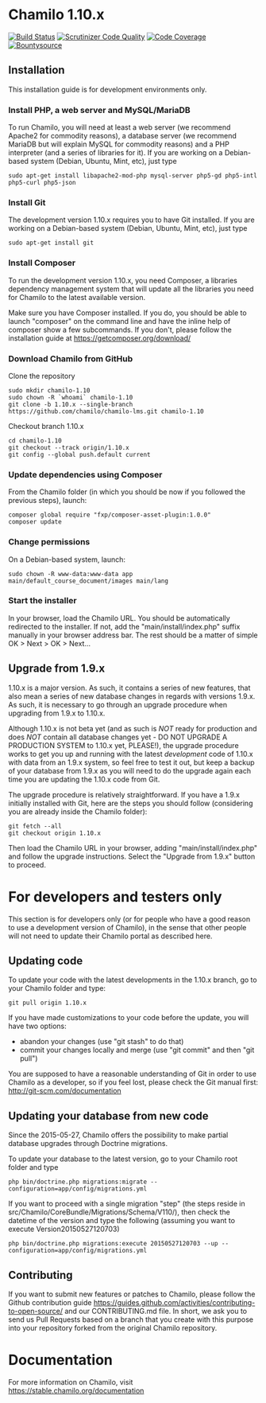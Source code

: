 # Chamilo 1.10.x

[![Build Status](https://travis-ci.org/chamilo/chamilo-lms.svg?branch=1.10.x)](https://travis-ci.org/chamilo/chamilo-lms)
[![Scrutinizer Code Quality](https://scrutinizer-ci.com/g/chamilo/chamilo-lms/badges/quality-score.png?b=1.10.x)](https://scrutinizer-ci.com/g/chamilo/chamilo-lms/?branch=1.10.x)
[![Code Coverage](https://scrutinizer-ci.com/g/chamilo/chamilo-lms/badges/coverage.png?b=1.10.x)](https://scrutinizer-ci.com/g/chamilo/chamilo-lms/?branch=1.10.x)
[![Bountysource](https://www.bountysource.com/badge/team?team_id=12439&style=raised)](https://www.bountysource.com/teams/chamilo?utm_source=chamilo&utm_medium=shield&utm_campaign=raised)

## Installation

This installation guide is for development environments only.

### Install PHP, a web server and MySQL/MariaDB

To run Chamilo, you will need at least a web server (we recommend Apache2 for commodity reasons), a database server (we recommend MariaDB but will explain MySQL for commodity reasons) and a PHP interpreter (and a series of libraries for it). If you are working on a Debian-based system (Debian, Ubuntu, Mint, etc), just
type
```
sudo apt-get install libapache2-mod-php mysql-server php5-gd php5-intl php5-curl php5-json
```

### Install Git

The development version 1.10.x requires you to have Git installed. If you are working on a Debian-based system (Debian, Ubuntu, Mint, etc), just type
```
sudo apt-get install git
```

### Install Composer

To run the development version 1.10.x, you need Composer, a libraries dependency management system that will update all the libraries you need for Chamilo to the latest available version.

Make sure you have Composer installed. If you do, you should be able to launch "composer" on the command line and have the inline help of composer show a few subcommands. If you don't, please follow the installation guide at https://getcomposer.org/download/

### Download Chamilo from GitHub

Clone the repository

```
sudo mkdir chamilo-1.10
sudo chown -R `whoami` chamilo-1.10
git clone -b 1.10.x --single-branch https://github.com/chamilo/chamilo-lms.git chamilo-1.10
```

Checkout branch 1.10.x

```
cd chamilo-1.10
git checkout --track origin/1.10.x
git config --global push.default current
```

### Update dependencies using Composer

From the Chamilo folder (in which you should be now if you followed the previous steps), launch:

```
composer global require "fxp/composer-asset-plugin:1.0.0"
composer update
```

### Change permissions

On a Debian-based system, launch:
```
sudo chown -R www-data:www-data app main/default_course_document/images main/lang  
```

### Start the installer

In your browser, load the Chamilo URL. You should be automatically redirected to the installer. If not, add the "main/install/index.php" suffix manually in your browser address bar. The rest should be a matter of simple OK > Next > OK > Next...

## Upgrade from 1.9.x

1.10.x is a major version. As such, it contains a series of new features, that also mean a series of new database changes in regards with versions 1.9.x. As such, it is necessary to go through an upgrade procedure when upgrading from 1.9.x to 1.10.x.

Although 1.10.x is not beta yet (and as such is *NOT* ready for production and does *NOT* contain all database changes yet - DO NOT UPGRADE A PRODUCTION SYSTEM to 1.10.x yet, PLEASE!), the upgrade procedure works to get you up and running with the latest *development* code of 1.10.x with data from an 1.9.x system, so feel free to test it out, but keep a backup of your database from 1.9.x as you will need to do the upgrade again each time you are updating the 1.10.x code from Git.

The upgrade procedure is relatively straightforward. If you have a 1.9.x initially installed with Git, here are the steps you should follow (considering you are already inside the Chamilo folder):
```
git fetch --all
git checkout origin 1.10.x
```
Then load the Chamilo URL in your browser, adding "main/install/index.php" and follow the upgrade instructions. Select the "Upgrade from 1.9.x" button to proceed.

# For developers and testers only

This section is for developers only (or for people who have a good reason to use
a development version of Chamilo), in the sense that other people will not 
need to update their Chamilo portal as described here.

## Updating code

To update your code with the latest developments in the 1.10.x branch, go to
your Chamilo folder and type:
```
git pull origin 1.10.x
```
If you have made customizations to your code before the update, you will have
two options:
- abandon your changes (use "git stash" to do that)
- commit your changes locally and merge (use "git commit" and then "git pull")

You are supposed to have a reasonable understanding of Git in order to
use Chamilo as a developer, so if you feel lost, please check the Git manual
first: http://git-scm.com/documentation

## Updating your database from new code

Since the 2015-05-27, Chamilo offers the possibility to make partial database
upgrades through Doctrine migrations.

To update your database to the latest version, go to your Chamilo root folder
and type
```
php bin/doctrine.php migrations:migrate --configuration=app/config/migrations.yml
```

If you want to proceed with a single migration "step" (the steps reside in
src/Chamilo/CoreBundle/Migrations/Schema/V110/), then check the datetime of the
version and type the following (assuming you want to execute Version20150527120703)
```
php bin/doctrine.php migrations:execute 20150527120703 --up --configuration=app/config/migrations.yml
```

## Contributing

If you want to submit new features or patches to Chamilo, please follow the
Github contribution guide https://guides.github.com/activities/contributing-to-open-source/
and our CONTRIBUTING.md file.
In short, we ask you to send us Pull Requests based on a branch that you create
with this purpose into your repository forked from the original Chamilo repository.

# Documentation
For more information on Chamilo, visit https://stable.chamilo.org/documentation
